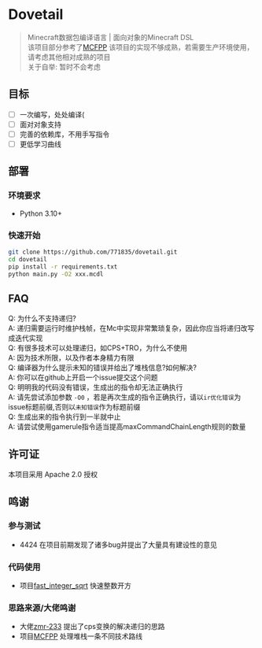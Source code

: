 # Dovetail

> Minecraft数据包编译语言 | 面向对象的Minecraft DSL  
> 该项目部分参考了[MCFPP](https://github.com/MinecraftFunctionPlusPlus/MCFPP)
> 该项目的实现不够成熟，若需要生产环境使用，请考虑其他相对成熟的项目    
> 关于自举: 暂时不会考虑
<!-- 把史放github上我真是个天才 -->

## 目标

- [ ] 一次编写，处处编译(
- [ ] 面对对象支持
- [ ] 完善的依赖库，不用手写指令
- [ ] 更低学习曲线

## 部署

### 环境要求

- Python 3.10+

### 快速开始

```bash
git clone https://github.com/771835/dovetail.git
cd dovetail
pip install -r requirements.txt
python main.py -O2 xxx.mcdl
```

## FAQ

Q: 为什么不支持递归?  
A: 递归需要运行时维护栈帧，在Mc中实现非常繁琐复杂，因此你应当将递归改写成迭代实现  
Q: 有很多技术可以处理递归，如CPS+TRO，为什么不使用  
A: 因为技术所限，以及作者本身精力有限  
Q: 编译器为什么提示未知的错误并给出了堆栈信息?如何解决?  
A: 你可以在github上开启一个issue提交这个问题  
Q: 明明我的代码没有错误，生成出的指令却无法正确执行  
A: 请先尝试添加参数 `-O0` ，若是再次生成的指令正确执行，请以`ir优化错误`为issue标题前缀,否则以`未知错误`作为标题前缀    
Q: 生成出来的指令执行到一半就中止  
A: 请尝试使用gamerule指令适当提高maxCommandChainLength规则的数量  

## 许可证

本项目采用 Apache 2.0 授权

## 鸣谢
### 参与测试
- 4424 在项目前期发现了诸多bug并提出了大量具有建设性的意见
### 代码使用
- 项目[fast_integer_sqrt](https://github.com/Triton365/fast_integer_sqrt) 快速整数开方
### 思路来源/大佬鸣谢
- 大佬[zmr-233](https://github.com/zmr-233/) 提出了cps变换的解决递归的思路
- 项目[MCFPP](https://github.com/MinecraftFunctionPlusPlus/MCFPP) 处理堆栈一条不同技术路线

